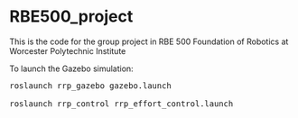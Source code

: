 # RBE500_project
This is the code for the group project in RBE 500 Foundation of  Robotics at Worcester Polytechnic Institute

To launch the Gazebo simulation:

<pre>roslaunch rrp_gazebo gazebo.launch

roslaunch rrp_control rrp_effort_control.launch
